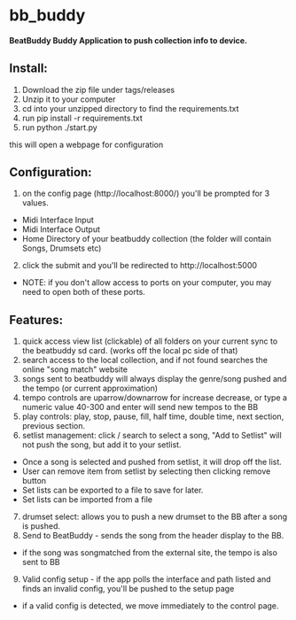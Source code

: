 # bb_buddy
#### BeatBuddy Buddy Application to push collection info to device.

## Install:
1. Download the zip file under tags/releases
2. Unzip it to your computer
3. cd into your unzipped directory to find the requirements.txt
4. run pip install -r requirements.txt
5. run python ./start.py

this will open a webpage for configuration

## Configuration:
1. on the config page (http://localhost:8000/) you'll be prompted for 3 values. 
  - Midi Interface Input 
  - Midi Interface Output
  - Home Directory of your beatbuddy collection (the folder will contain Songs, Drumsets etc)
2. click the submit and you'll be redirected to http://localhost:5000
  - NOTE: if you don't allow access to ports on your computer, you may need to open both of these ports. 

## Features: 
1. quick access view list (clickable) of all folders on your current sync to the beatbuddy sd card.  (works off the local pc side of that)
2. search access to the local collection, and if not found searches the online "song match" website
3. songs sent to beatbuddy will always display the genre/song pushed and the tempo (or current approximation)
4. tempo controls are uparrow/downarrow for increase decrease, or type a numeric value 40-300 and enter will send new tempos to the BB
5. play controls:  play, stop, pause, fill, half time, double time, next section, previous section.
6. setlist management: click / search to select a song, "Add to Setlist" will not push the song, but add it to your setlist. 
 * Once a song is selected and pushed from setlist, it will drop off the list.
 * User can remove item from setlist by selecting then clicking remove button
 * Set lists can be exported to a file to save for later.
 * Set lists can be imported from a file
7. drumset select: allows you to push a new drumset to the BB after a song is pushed.
8. Send to BeatBuddy - sends the song from the header display to the BB. 
 * if the song was songmatched from the external site, the tempo is also sent to BB
9. Valid config setup - if the app polls the interface and path listed and finds an invalid config, you'll be pushed to the setup page
 * if a valid config is detected, we move immediately to the control page.
